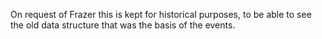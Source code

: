 
On request of Frazer this is kept for historical purposes, to be able to see the old data structure that was the basis of the events.
